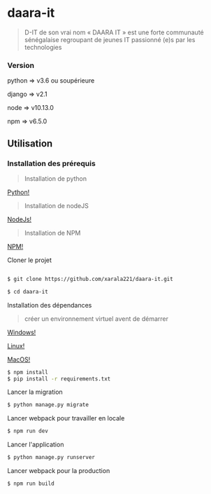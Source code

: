 # daara-it
> D-IT de son vrai nom « DAARA IT » est une forte communauté sénégalaise regroupant de  jeunes IT passionné (e)s par les technologies
  
### Version

python => v3.6 ou soupérieure

  

django => v2.1

  

node => v10.13.0

  

npm => v6.5.0

  
  

## Utilisation

  
  

### Installation des prérequis

> Installation de python

[Python!](http://python.org)
> Installation de nodeJS

[NodeJs!](https://nodejs.org/)
> Installation de NPM

[NPM!](https://docs.npmjs.com/downloading-and-installing-node-js-and-npm)

Cloner le projet

```sh

$ git clone https://github.com/xarala221/daara-it.git

$ cd daara-it

```

Installation des dépendances
> créer un environnement virtuel avent de démarrer

[Windows!](https://docs.djangoproject.com/fr/2.1/howto/windows/)

[Linux!](https://linuxize.com/post/how-to-create-python-virtual-environments-on-ubuntu-18-04/)

[MacOS!](https://sourabhbajaj.com/mac-setup/Python/virtualenv.html)
```sh
$ npm install
$ pip install -r requirements.txt
```
Lancer la migration
```sh
$ python manage.py migrate
```
Lancer webpack pour travailler en locale
```sh
$ npm run dev
```
Lancer l'application
```sh
$ python manage.py runserver
```
Lancer webpack pour la production
```sh
$ npm run build
```

